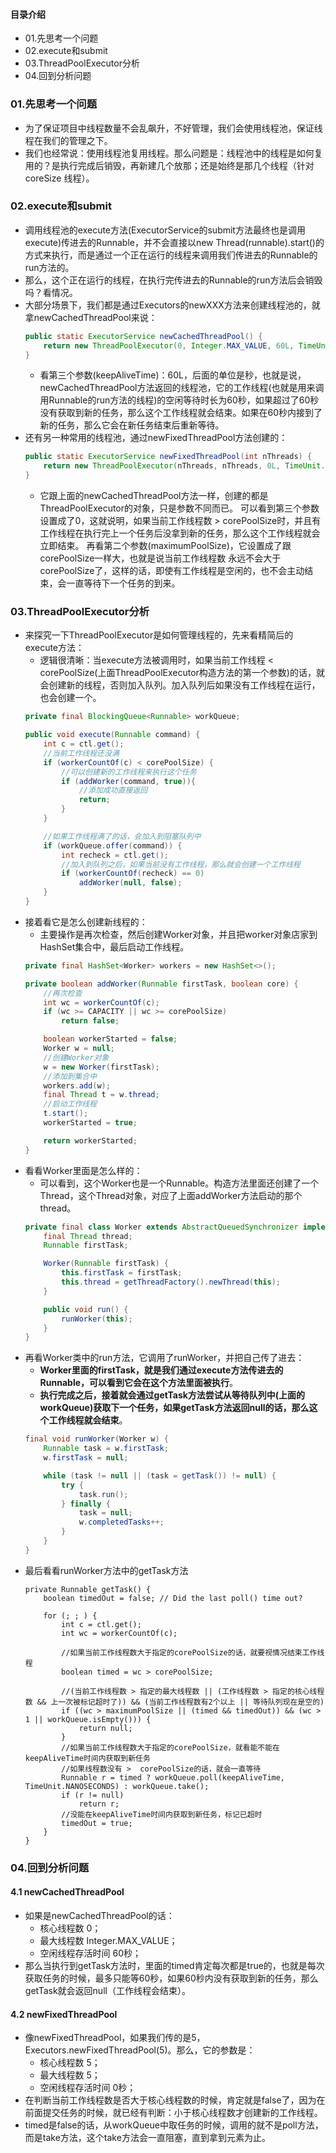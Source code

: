 #### 目录介绍
- 01.先思考一个问题
- 02.execute和submit
- 03.ThreadPoolExecutor分析
- 04.回到分析问题



### 01.先思考一个问题
- 为了保证项目中线程数量不会乱飙升，不好管理，我们会使用线程池，保证线程在我们的管理之下。
- 我们也经常说：使用线程池复用线程。那么问题是：线程池中的线程是如何复用的？是执行完成后销毁，再新建几个放那；还是始终是那几个线程（针对 coreSize 线程）。



### 02.execute和submit
- 调用线程池的execute方法(ExecutorService的submit方法最终也是调用execute)传进去的Runnable，并不会直接以new Thread(runnable).start()的方式来执行，而是通过一个正在运行的线程来调用我们传进去的Runnable的run方法的。
- 那么，这个正在运行的线程，在执行完传进去的Runnable的run方法后会销毁吗？看情况。
- 大部分场景下，我们都是通过Executors的newXXX方法来创建线程池的，就拿newCachedThreadPool来说：
    ``` java
    public static ExecutorService newCachedThreadPool() {
        return new ThreadPoolExecutor(0, Integer.MAX_VALUE, 60L, TimeUnit.SECONDS, new SynchronousQueue<Runnable>());
    }
    ```
    - 看第三个参数(keepAliveTime)：60L，后面的单位是秒，也就是说，newCachedThreadPool方法返回的线程池，它的工作线程(也就是用来调用Runnable的run方法的线程)的空闲等待时长为60秒，如果超过了60秒没有获取到新的任务，那么这个工作线程就会结束。如果在60秒内接到了新的任务，那么它会在新任务结束后重新等待。
- 还有另一种常用的线程池，通过newFixedThreadPool方法创建的：
    ``` java
    public static ExecutorService newFixedThreadPool(int nThreads) {
        return new ThreadPoolExecutor(nThreads, nThreads, 0L, TimeUnit.MILLISECONDS, new LinkedBlockingQueue<Runnable>());
    }
    ```
    - 它跟上面的newCachedThreadPool方法一样，创建的都是ThreadPoolExecutor的对象，只是参数不同而已。
    可以看到第三个参数设置成了0，这就说明，如果当前工作线程数 > corePoolSize时，并且有工作线程在执行完上一个任务后没拿到新的任务，那么这个工作线程就会立即结束。
    再看第二个参数(maximumPoolSize)，它设置成了跟corePoolSize一样大，也就是说当前工作线程数 永远不会大于 corePoolSize了，这样的话，即使有工作线程是空闲的，也不会主动结束，会一直等待下一个任务的到来。


### 03.ThreadPoolExecutor分析
- 来探究一下ThreadPoolExecutor是如何管理线程的，先来看精简后的execute方法：
    - 逻辑很清晰：当execute方法被调用时，如果当前工作线程 < corePoolSize(上面ThreadPoolExecutor构造方法的第一个参数)的话，就会创建新的线程，否则加入队列。加入队列后如果没有工作线程在运行，也会创建一个。
    ```java
    private final BlockingQueue<Runnable> workQueue;
    
    public void execute(Runnable command) {
        int c = ctl.get();
        //当前工作线程还没满
        if (workerCountOf(c) < corePoolSize) {
            //可以创建新的工作线程来执行这个任务
            if (addWorker(command, true)){
                //添加成功直接返回
                return;
            }
        }
    
        //如果工作线程满了的话，会加入到阻塞队列中
        if (workQueue.offer(command)) {
            int recheck = ctl.get();
            //加入到队列之后，如果当前没有工作线程，那么就会创建一个工作线程
            if (workerCountOf(recheck) == 0)
                addWorker(null, false);
        }
    }
    ```
- 接着看它是怎么创建新线程的：
    - 主要操作是再次检查，然后创建Worker对象，并且把worker对象店家到HashSet集合中，最后启动工作线程。
    ```java
    private final HashSet<Worker> workers = new HashSet<>();
    
    private boolean addWorker(Runnable firstTask, boolean core) {
        //再次检查
        int wc = workerCountOf(c);
        if (wc >= CAPACITY || wc >= corePoolSize)
            return false;
    
        boolean workerStarted = false;
        Worker w = null;
        //创建Worker对象
        w = new Worker(firstTask);
        //添加到集合中
        workers.add(w);
        final Thread t = w.thread;
        //启动工作线程
        t.start();
        workerStarted = true;
    
        return workerStarted;
    }
    ```
- 看看Worker里面是怎么样的：
    - 可以看到，这个Worker也是一个Runnable。构造方法里面还创建了一个Thread，这个Thread对象，对应了上面addWorker方法启动的那个thread。
    ```java
    private final class Worker extends AbstractQueuedSynchronizer implements Runnable {
        final Thread thread;
        Runnable firstTask;
    
        Worker(Runnable firstTask) {
            this.firstTask = firstTask;
            this.thread = getThreadFactory().newThread(this);
        }
    
        public void run() {
            runWorker(this);
        }
    }
    ```
- 再看Worker类中的run方法，它调用了runWorker，并把自己传了进去：
    - **Worker里面的firstTask，就是我们通过execute方法传进去的Runnable，可以看到它会在这个方法里面被执行**。
    - **执行完成之后，接着就会通过getTask方法尝试从等待队列中(上面的workQueue)获取下一个任务，如果getTask方法返回null的话，那么这个工作线程就会结束**。
    ```java
    final void runWorker(Worker w) {
        Runnable task = w.firstTask;
        w.firstTask = null;
    
        while (task != null || (task = getTask()) != null) {
            try {
                task.run();
            } finally {
                task = null;
                w.completedTasks++;
            }
        }
    }
    ```
- 最后看看runWorker方法中的getTask方法
    ```
    private Runnable getTask() {
        boolean timedOut = false; // Did the last poll() time out?
    
        for (; ; ) {
            int c = ctl.get();
            int wc = workerCountOf(c);
    
            //如果当前工作线程数大于指定的corePoolSize的话，就要视情况结束工作线程
            boolean timed = wc > corePoolSize;
    
            //(当前工作线程数 > 指定的最大线程数 || (工作线程数 > 指定的核心线程数 && 上一次被标记超时了)) && (当前工作线程数有2个以上 || 等待队列现在是空的)
            if ((wc > maximumPoolSize || (timed && timedOut)) && (wc > 1 || workQueue.isEmpty())) {
                return null;
            }
            //如果当前工作线程数大于指定的corePoolSize，就看能不能在keepAliveTime时间内获取到新任务
            //如果线程数没有 >  corePoolSize的话，就会一直等待
            Runnable r = timed ? workQueue.poll(keepAliveTime, TimeUnit.NANOSECONDS) : workQueue.take();
            if (r != null)
                return r;
            //没能在keepAliveTime时间内获取到新任务，标记已超时
            timedOut = true;
        }
    }
    ```


### 04.回到分析问题
#### 4.1 newCachedThreadPool
- 如果是newCachedThreadPool的话：
    - 核心线程数 0；
    - 最大线程数 Integer.MAX_VALUE；
    - 空闲线程存活时间 60秒；
- 那么当执行到getTask方法时，里面的timed肯定每次都是true的，也就是每次获取任务的时候，最多只能等60秒，如果60秒内没有获取到新的任务，那么getTask就会返回null（工作线程会结束）。


#### 4.2 newFixedThreadPool
- 像newFixedThreadPool，如果我们传的是5，Executors.newFixedThreadPool(5)。那么，它的参数是：
    - 核心线程数 5；
    - 最大线程数 5；
    - 空闲线程存活时间 0秒；
- 在判断当前工作线程数是否大于核心线程数的时候，肯定就是false了，因为在前面提交任务的时候，就已经有判断：小于核心线程数才创建新的工作线程。
- timed是false的话，从workQueue中取任务的时候，调用的就不是poll方法，而是take方法，这个take方法会一直阻塞，直到拿到元素为止。









